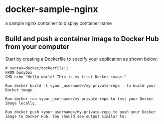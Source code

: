 # docker-sample-nginx
a sample nginx container to display container name


## Build and push a container image to Docker Hub from your computer

Start by creating a Dockerfile to specify your application as shown below:

```
# syntax=docker/dockerfile:1
FROM busybox
CMD echo "Hello world! This is my first Docker image."

```

```
Run docker build -t <your_username>/my-private-repo . to build your Docker image.

Run docker run <your_username>/my-private-repo to test your Docker image locally.

Run docker push <your_username>/my-private-repo to push your Docker image to Docker Hub. You should see output similar to:
```


```

